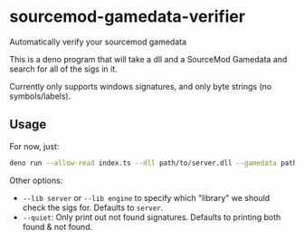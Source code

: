 # sourcemod-gamedata-verifier
 Automatically verify your sourcemod gamedata

This is a deno program that will take a dll and a SourceMod Gamedata and search for all of the sigs in it.

Currently only supports windows signatures, and only byte strings (no symbols/labels).


## Usage
For now, just:
```bash
deno run --allow-read index.ts --dll path/to/server.dll --gamedata path/to/gamedata.txt
```

Other options:
* `--lib server` or `--lib engine` to specify which "library" we should check the sigs for. Defaults to `server`.
* `--quiet`: Only print out not found signatures. Defaults to printing both found & not found.
